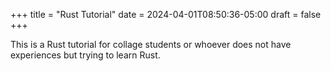 +++
title = "Rust Tutorial"
date = 2024-04-01T08:50:36-05:00
draft = false
+++

This is a Rust tutorial for collage students or whoever does not have experiences but trying to learn Rust.